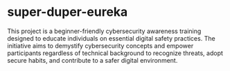 # super-duper-eureka
This project is a beginner-friendly cybersecurity awareness training designed to educate individuals on essential digital safety practices. The initiative aims to demystify cybersecurity concepts and empower participants regardless of technical background to recognize threats, adopt secure habits, and contribute to a safer digital environment.

